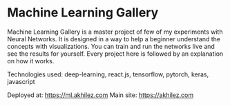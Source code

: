 # Machine Learning Gallery
Machine Learning Gallery is a master project of few of my experiments with Neural Networks. It is designed in a way to help a beginner understand the concepts with visualizations. You can train and run the networks live and see the results for yourself. Every project here is followed by an explanation on how it works.

Technologies used: deep-learning, react.js, tensorflow, pytorch, keras, javascript

Deployed at: https://ml.akhilez.com
Main site: https://akhilez.com
